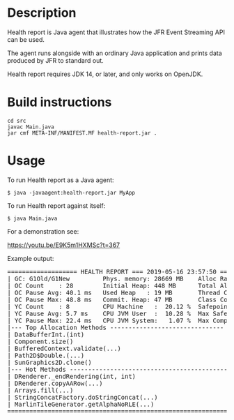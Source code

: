 # Description

Health report is Java agent that illustrates how the JFR Event Streaming API can be used. 

The agent runs alongside with an ordinary Java application and prints data produced by JFR to standard out.

Health report requires JDK 14, or later, and only works on OpenJDK. 

# Build instructions

    cd src
    javac Main.java
    jar cmf META-INF/MANIFEST.MF health-report.jar .

# Usage

To run Health report as a Java agent:

    $ java -javaagent:health-report.jar MyApp

To run Health report against itself:
  
    $ java Main.java

For a demonstration see:

https://youtu.be/E9K5m1HXMSc?t=367

Example output:

<pre>
=================== HEALTH REPORT === 2019-05-16 23:57:50 ====================
| GC: G1Old/G1New         Phys. memory: 28669 MB    Alloc Rate: 8 MB/s       |
| OC Count    : 28        Initial Heap: 448 MB      Total Alloc: 190 MB      |
| OC Pause Avg: 40.1 ms   Used Heap   : 19 MB       Thread Count: 20.0       |
| OC Pause Max: 48.8 ms   Commit. Heap: 47 MB       Class Count : 3894.0     |
| YC Count    : 8         CPU Machine   :  20.12 %  Safepoints: 335          |
| YC Pause Avg: 5.7 ms    CPU JVM User  :  10.28 %  Max Safepoint: 46.4 ms   |
| YC Pause Max: 22.4 ms   CPU JVM System:   1.07 %  Max Comp. Time: 728.3 ms |
|--- Top Allocation Methods ------------------------------- -----------------|
| DataBufferInt.<init>(int)                                                11.27 % |
| Component.size()                                                    9.01 % |
| BufferedContext.validate(...)                                       6.21 % |
| Path2D$Double.<init>(...)                                                 5.87 % |
| SunGraphics2D.clone()                                               5.85 % |
|--- Hot Methods ------------------------------------------------------------|
| DRenderer._endRendering(int, int)                                  51.11 % |
| DRenderer.copyAARow(...)                                            6.67 % |
| Arrays.fill(...)                                                    4.44 % |
| StringConcatFactory.doStringConcat(...)                             2.22 % |
| MarlinTileGenerator.getAlphaNoRLE(...)                              2.22 % |
==============================================================================
</pre>




